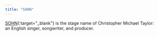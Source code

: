 ```yaml
---
title: "SOHN"
---
```


[SOHN](http://sohnmusic.com/){:target="_blank"} is the stage name of Christopher Michael Taylor: an English singer, songwriter, and producer. 

